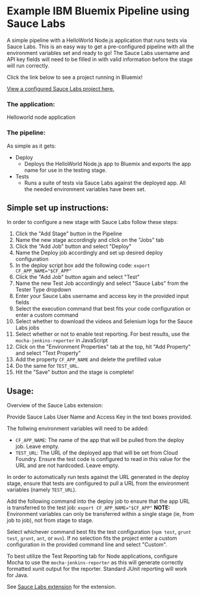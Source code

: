# Example IBM Bluemix Pipeline using Sauce Labs

A simple pipeline with a HelloWorld Node.js application that runs tests via Sauce Labs. This is an easy way to get a pre-configured pipeline with all the environment variables set and ready to go! The Sauce Labs username and API key fields will need to be filled in with valid information before the stage will run correctly.

Click the link below to see a project running in Bluemix!

[View a configured Sauce Labs project here.](https://hub.jazz.net/project/elobeto/Sauce-testStageSetsURL/overview)

### The application: 
Helloworld node application

### The pipeline: 
As simple as it gets:
* Deploy 
    * Deploys the HelloWorld Node.js app to Bluemix and exports the app name for use in the testing stage. 
* Tests 
    * Runs a suite of tests via Sauce Labs against the deployed app. All the needed environment variables have been set.

## Simple set up instructions:
In order to configure a new stage with Sauce Labs follow these steps:
1.	Click the "Add Stage" button in the Pipeline
2. 	Name the new stage accordingly and click on the "Jobs" tab
3.	Click the "Add Job" button and select "Deploy"
4.	Name the Deploy job accordingly and set up desired deploy configuration
5.	In the deploy script box add the following code: `export CF_APP_NAME="$CF_APP"`
6.	Click the "Add Job" button again and select "Test"
7.	Name the new Test Job accordingly and select "Sauce Labs" from the Tester Type dropdown
8.	Enter your Sauce Labs username and access key in the provided input fields
9.	Select the execution command that best fits your code configuration or enter a custom command
10.	Select whether to download the videos and Selenium logs for the Sauce Labs jobs
11.	Select whether or not to enable test reporting. For best results, use the `mocha-jenkins-reporter` in JavaScript
12.	Click on the "Environment Properties" tab at the top, hit "Add Property" and select "Text Property"
13.	Add the property `CF_APP_NAME` and delete the prefilled value
14.	Do the same for `TEST_URL`.
15.	Hit the "Save" button and the stage is complete!

## Usage:
Overview of the Sauce Labs extension:

Provide Sauce Labs User Name and Access Key in the text boxes provided.

The follwing environment variables will need to be added:
* `CF_APP_NAME`: The name of the app that will be pulled from the deploy job. Leave empty.
* `TEST_URL`: The URL of the deployed app that will be set from Cloud Foundry. Ensure the test code is configured to read in this value for the URL and are not hardcoded. Leave empty.

In order to automatically run tests against the URL generated in the deploy stage, ensure that tests are configured to pull a URL from the environment variables (namely `TEST_URL`).

Add the following command into the deploy job to ensure that the app URL is transferred to the test job: `export CF_APP_NAME="$CF_APP"` <strong>NOTE:</strong> Environment variables can only be transferred within a single stage (ie, from job to job), not from stage to stage.

Select whichever command best fits the test configuration (`npm test`, `grunt test`, `grunt`, `ant`, or `mvn`). If no selection fits the project enter a custom configuration in the provided command line and select "Custom".

To best utilize the Test Reporting tab for Node applications, configure Mocha to use the `mocha-jenkins-reporter` as this will generate correctly formatted xunit output for the reporter. Standard JUnit reporting will work for Java.

See [Sauce Labs extension](https://github.com/Osthanes/saucelabs) for the extension.
